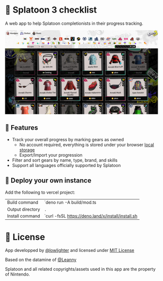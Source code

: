 # 🐙 Splatoon 3 checklist

A web app to help Splatoon completionists in their progress tracking.

![](/images/screenshot.png)

## 🦑 Features

- Track your overall progress by marking gears as owned
  - No account required, everything is stored under your browser
    [local storage](https://developer.mozilla.org/docs/Web/API/Window/localStorage)
  - Export/Import your progression
- Filter and sort gears by name, type, brand, and skills
- Support all languages officially supported by Splatoon

## 🚀 Deploy your own instance

Add the following to vercel project:

|                  |                                                    |
| ---------------- | -------------------------------------------------- |
| Build command    | `deno run -A build/mod.ts                          |
| Output directory | `.`                                                |
| Install command  | `curl -fsSL https://deno.land/x/install/install.sh |

# 📜 License

App developped by [@lowlighter](https://github.com/lowlighter) and licensed
under [MIT License](/LICENSE)

Based on the datamine of [@Leanny](https://github.com/Leanny)

Splatoon and all related copyrights/assets used in this app are the property of
Nintendo.
